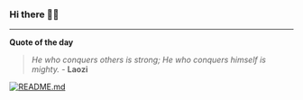 ### Hi there 👋🏻


---

**Quote of the day**

> *He who conquers others is strong; He who conquers himself is mighty.* - **Laozi** 

[![README.md](https://github.com/marcolovazzano/marcolovazzano/actions/workflows/readme.yml/badge.svg?branch=main)](https://github.com/marcolovazzano/marcolovazzano/actions/workflows/readme.yml)
